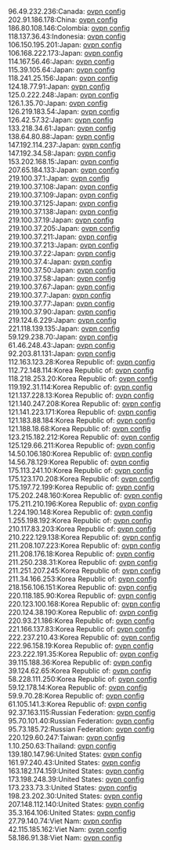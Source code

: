 96.49.232.236:Canada: [ovpn config](vpn/96_49_232_236.ovpn)  
202.91.186.178:China: [ovpn config](vpn/202_91_186_178.ovpn)  
186.80.108.146:Colombia: [ovpn config](vpn/186_80_108_146.ovpn)  
118.137.36.43:Indonesia: [ovpn config](vpn/118_137_36_43.ovpn)  
106.150.195.201:Japan: [ovpn config](vpn/106_150_195_201.ovpn)  
106.168.222.173:Japan: [ovpn config](vpn/106_168_222_173.ovpn)  
114.167.56.46:Japan: [ovpn config](vpn/114_167_56_46.ovpn)  
115.39.105.64:Japan: [ovpn config](vpn/115_39_105_64.ovpn)  
118.241.25.156:Japan: [ovpn config](vpn/118_241_25_156.ovpn)  
124.18.77.91:Japan: [ovpn config](vpn/124_18_77_91.ovpn)  
125.0.222.248:Japan: [ovpn config](vpn/125_0_222_248.ovpn)  
126.1.35.70:Japan: [ovpn config](vpn/126_1_35_70.ovpn)  
126.219.183.54:Japan: [ovpn config](vpn/126_219_183_54.ovpn)  
126.42.57.32:Japan: [ovpn config](vpn/126_42_57_32.ovpn)  
133.218.34.61:Japan: [ovpn config](vpn/133_218_34_61.ovpn)  
138.64.80.88:Japan: [ovpn config](vpn/138_64_80_88.ovpn)  
147.192.114.237:Japan: [ovpn config](vpn/147_192_114_237.ovpn)  
147.192.34.58:Japan: [ovpn config](vpn/147_192_34_58.ovpn)  
153.202.168.15:Japan: [ovpn config](vpn/153_202_168_15.ovpn)  
207.65.184.133:Japan: [ovpn config](vpn/207_65_184_133.ovpn)  
219.100.37.1:Japan: [ovpn config](vpn/219_100_37_1.ovpn)  
219.100.37.108:Japan: [ovpn config](vpn/219_100_37_108.ovpn)  
219.100.37.109:Japan: [ovpn config](vpn/219_100_37_109.ovpn)  
219.100.37.125:Japan: [ovpn config](vpn/219_100_37_125.ovpn)  
219.100.37.138:Japan: [ovpn config](vpn/219_100_37_138.ovpn)  
219.100.37.19:Japan: [ovpn config](vpn/219_100_37_19.ovpn)  
219.100.37.205:Japan: [ovpn config](vpn/219_100_37_205.ovpn)  
219.100.37.211:Japan: [ovpn config](vpn/219_100_37_211.ovpn)  
219.100.37.213:Japan: [ovpn config](vpn/219_100_37_213.ovpn)  
219.100.37.22:Japan: [ovpn config](vpn/219_100_37_22.ovpn)  
219.100.37.4:Japan: [ovpn config](vpn/219_100_37_4.ovpn)  
219.100.37.50:Japan: [ovpn config](vpn/219_100_37_50.ovpn)  
219.100.37.58:Japan: [ovpn config](vpn/219_100_37_58.ovpn)  
219.100.37.67:Japan: [ovpn config](vpn/219_100_37_67.ovpn)  
219.100.37.7:Japan: [ovpn config](vpn/219_100_37_7.ovpn)  
219.100.37.77:Japan: [ovpn config](vpn/219_100_37_77.ovpn)  
219.100.37.90:Japan: [ovpn config](vpn/219_100_37_90.ovpn)  
219.124.6.229:Japan: [ovpn config](vpn/219_124_6_229.ovpn)  
221.118.139.135:Japan: [ovpn config](vpn/221_118_139_135.ovpn)  
59.129.238.70:Japan: [ovpn config](vpn/59_129_238_70.ovpn)  
61.46.248.43:Japan: [ovpn config](vpn/61_46_248_43.ovpn)  
92.203.81.131:Japan: [ovpn config](vpn/92_203_81_131.ovpn)  
112.163.123.28:Korea Republic of: [ovpn config](vpn/112_163_123_28.ovpn)  
112.72.148.114:Korea Republic of: [ovpn config](vpn/112_72_148_114.ovpn)  
118.218.253.20:Korea Republic of: [ovpn config](vpn/118_218_253_20.ovpn)  
119.192.31.114:Korea Republic of: [ovpn config](vpn/119_192_31_114.ovpn)  
121.137.228.13:Korea Republic of: [ovpn config](vpn/121_137_228_13.ovpn)  
121.140.247.208:Korea Republic of: [ovpn config](vpn/121_140_247_208.ovpn)  
121.141.223.171:Korea Republic of: [ovpn config](vpn/121_141_223_171.ovpn)  
121.183.88.184:Korea Republic of: [ovpn config](vpn/121_183_88_184.ovpn)  
121.188.18.68:Korea Republic of: [ovpn config](vpn/121_188_18_68.ovpn)  
123.215.182.212:Korea Republic of: [ovpn config](vpn/123_215_182_212.ovpn)  
125.129.66.211:Korea Republic of: [ovpn config](vpn/125_129_66_211.ovpn)  
14.50.106.180:Korea Republic of: [ovpn config](vpn/14_50_106_180.ovpn)  
14.56.78.129:Korea Republic of: [ovpn config](vpn/14_56_78_129.ovpn)  
175.113.241.10:Korea Republic of: [ovpn config](vpn/175_113_241_10.ovpn)  
175.123.170.208:Korea Republic of: [ovpn config](vpn/175_123_170_208.ovpn)  
175.197.72.199:Korea Republic of: [ovpn config](vpn/175_197_72_199.ovpn)  
175.202.248.160:Korea Republic of: [ovpn config](vpn/175_202_248_160.ovpn)  
175.211.210.196:Korea Republic of: [ovpn config](vpn/175_211_210_196.ovpn)  
1.224.190.148:Korea Republic of: [ovpn config](vpn/1_224_190_148.ovpn)  
1.255.198.192:Korea Republic of: [ovpn config](vpn/1_255_198_192.ovpn)  
210.117.83.203:Korea Republic of: [ovpn config](vpn/210_117_83_203.ovpn)  
210.222.129.138:Korea Republic of: [ovpn config](vpn/210_222_129_138.ovpn)  
211.208.107.223:Korea Republic of: [ovpn config](vpn/211_208_107_223.ovpn)  
211.208.176.18:Korea Republic of: [ovpn config](vpn/211_208_176_18.ovpn)  
211.250.238.31:Korea Republic of: [ovpn config](vpn/211_250_238_31.ovpn)  
211.251.207.245:Korea Republic of: [ovpn config](vpn/211_251_207_245.ovpn)  
211.34.166.253:Korea Republic of: [ovpn config](vpn/211_34_166_253.ovpn)  
218.156.106.151:Korea Republic of: [ovpn config](vpn/218_156_106_151.ovpn)  
220.118.185.90:Korea Republic of: [ovpn config](vpn/220_118_185_90.ovpn)  
220.123.100.168:Korea Republic of: [ovpn config](vpn/220_123_100_168.ovpn)  
220.124.38.190:Korea Republic of: [ovpn config](vpn/220_124_38_190.ovpn)  
220.93.21.186:Korea Republic of: [ovpn config](vpn/220_93_21_186.ovpn)  
221.166.137.83:Korea Republic of: [ovpn config](vpn/221_166_137_83.ovpn)  
222.237.210.43:Korea Republic of: [ovpn config](vpn/222_237_210_43.ovpn)  
222.96.158.19:Korea Republic of: [ovpn config](vpn/222_96_158_19.ovpn)  
223.222.191.35:Korea Republic of: [ovpn config](vpn/223_222_191_35.ovpn)  
39.115.188.36:Korea Republic of: [ovpn config](vpn/39_115_188_36.ovpn)  
39.124.62.65:Korea Republic of: [ovpn config](vpn/39_124_62_65.ovpn)  
58.228.111.250:Korea Republic of: [ovpn config](vpn/58_228_111_250.ovpn)  
59.12.178.14:Korea Republic of: [ovpn config](vpn/59_12_178_14.ovpn)  
59.9.70.28:Korea Republic of: [ovpn config](vpn/59_9_70_28.ovpn)  
61.105.141.3:Korea Republic of: [ovpn config](vpn/61_105_141_3.ovpn)  
92.37.163.115:Russian Federation: [ovpn config](vpn/92_37_163_115.ovpn)  
95.70.101.40:Russian Federation: [ovpn config](vpn/95_70_101_40.ovpn)  
95.73.185.72:Russian Federation: [ovpn config](vpn/95_73_185_72.ovpn)  
220.129.60.247:Taiwan: [ovpn config](vpn/220_129_60_247.ovpn)  
1.10.250.63:Thailand: [ovpn config](vpn/1_10_250_63.ovpn)  
139.180.147.96:United States: [ovpn config](vpn/139_180_147_96.ovpn)  
161.97.240.43:United States: [ovpn config](vpn/161_97_240_43.ovpn)  
163.182.174.159:United States: [ovpn config](vpn/163_182_174_159.ovpn)  
173.198.248.39:United States: [ovpn config](vpn/173_198_248_39.ovpn)  
173.233.73.3:United States: [ovpn config](vpn/173_233_73_3.ovpn)  
198.23.202.30:United States: [ovpn config](vpn/198_23_202_30.ovpn)  
207.148.112.140:United States: [ovpn config](vpn/207_148_112_140.ovpn)  
35.3.164.106:United States: [ovpn config](vpn/35_3_164_106.ovpn)  
27.79.140.74:Viet Nam: [ovpn config](vpn/27_79_140_74.ovpn)  
42.115.185.162:Viet Nam: [ovpn config](vpn/42_115_185_162.ovpn)  
58.186.91.38:Viet Nam: [ovpn config](vpn/58_186_91_38.ovpn)  
